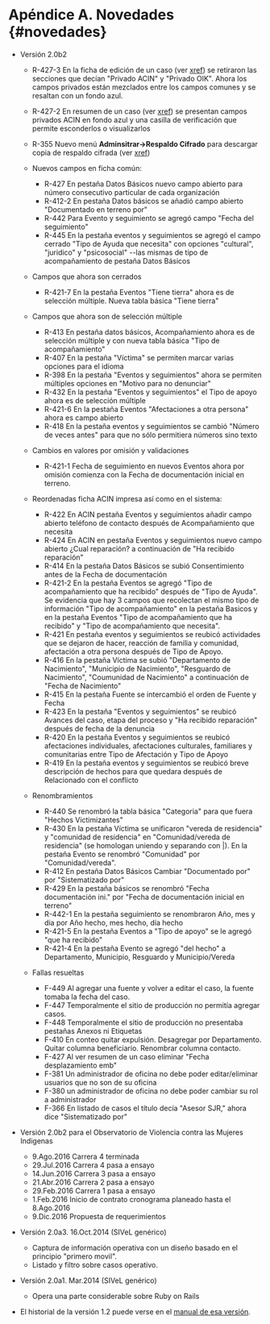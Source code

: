  
# Apéndice A. Novedades {#novedades}
* Versión 2.0b2 
	* R-427-3 En la ficha de edición de un caso (ver [xref](#ficha_comun))
	   se retiraron las secciones que decían "Privado ACIN" y 
	   "Privado OIK".  Ahora los campos privados están mezclados entre 
	   los campos comunes y se resaltan con un fondo azul.
	* R-427-2 En resumen de un caso (ver [xref](#resumen_de_un_caso)) se 
	  presentan campos privados ACIN en fondo azul y una casilla de 
	  verificación que permite esconderlos o visualizarlos

	* R-355 Nuevo menú __Adminsitrar->Respaldo Cifrado__ para descargar 
	  copia de respaldo cifrada (ver [xref](#copia_de_respaldo_cifrada))

	* Nuevos campos en ficha común:
		* R-427 En pestaña Datos Básicos nuevo campo abierto para 
	 	  número consecutivo particular de cada organización 
		* R-412-2 En pestaña Datos básicos se añadió campo abierto 
		  "Documentado en terreno por"
	 	* R-442 Para Evento y seguimiento se agregó campo
		  "Fecha del seguimiento"
		* R-445 En la pestaña eventos y seguimientos se agregó el 
		  campo cerrado "Tipo de Ayuda que necesita" con opciones 
		  "cultural", "juridico" y "psicosocial" --las mismas de 
		  tipo de acompañamiento de pestaña Datos Básicos

	* Campos que ahora son cerrados 
		* R-421-7 En la pestaña Eventos "Tiene tierra" ahora es de 
		  selección múltiple. Nueva tabla básica "Tiene tierra"

	* Campos que ahora son de selección múltiple
		* R-413 En pestaña datos básicos, Acompañamiento ahora es
	   	  de selección múltiple y con nueva tabla básica 
	 	  "Tipo de acompañamiento"
		* R-407 En la pestaña "Víctima" se permiten marcar varias 
		  opciones para el idioma
		* R-398 En la pestaña "Eventos y seguimientos" ahora se 
		  permiten múltiples opciones en "Motivo para no denunciar"
		* R-432 En la pestaña "Eventos y seguimientos" el Tipo de 
		  apoyo ahora es de selección múltiple
		* R-421-6 En la pestaña Eventos "Afectaciones a otra persona" 
		  ahora es campo abierto 
		* R-418 En la pestaña eventos y seguimientos se cambió 
	  	  "Número de veces antes" para que no sólo permitiera 
		  números sino texto 

	* Cambios en valores por omisión y validaciones
		* R-421-1 Fecha de seguimiento en nuevos Eventos ahora por 
		  omisión comienza con la Fecha de documentación inicial en 
		  terreno.

	* Reordenadas ficha ACIN impresa así como en el sistema:
		* R-422 En ACIN pestaña Eventos y seguimientos añadir 
	 	  campo abierto teléfono de contacto después de 
		  Acompañamiento que necesita 
		* R-424 En ACIN en pestaña Eventos y seguimientos nuevo campo 
		  abierto ¿Cual reparación? a continuación de 
		  "Ha recibido reparación" 
		* R-414 En la pestaña Datos Básicos se subió Consentimiento 
	  	  antes de la Fecha de documentación
		* R-421-2 En la pestaña Eventos se agregó "Tipo de 
		  acompañamiento que ha recibido" después de "Tipo de Ayuda".
		  Se evidencia que hay 3 campos que recolectan el mismo tipo 
		  de información "Tipo de acompañamiento" en la pestaña 
		  Basicos y en la pestaña Eventos "Tipo de acompañamiento 
		  que ha recibido" y "Tipo de acompañamiento que necesita". 
		* R-421 En pestaña eventos y seguimientos se reubicó 
		  actividades que se dejaron de hacer, reacción de 
		  familia y comunidad, afectación a otra persona después de 
		  Tipo de Apoyo.
		* R-416 En la pestaña Víctima se subió 
		  "Departamento de Nacimiento", "Municipio de Nacimiento", 
		  "Resguardo de Nacimiento", "Coumunidad de Nacimiento" 
		  a continuación de "Fecha de Nacimiento"
		* R-415 En la pestaña Fuente se intercambió el orden de 
		  Fuente y Fecha
		* R-423 En la pestaña "Eventos y seguimientos" se 
		  reubicó Avances del caso, etapa del proceso y 
		  "Ha recibido reparación" después de fecha de la denuncia
		* R-420 En la pestaña Eventos y seguimientos se 
		  reubicó afectaciones individuales, afectaciones culturales,
		  familiares y comunitarias entre Tipo de Afectación y 
		  Tipo de Apoyo
		* R-419 En la pestaña eventos y seguimientos se 
		  reubicó breve descripción de hechos para que quedara 
		  después de Relacionado con el conflicto
	

	* Renombramientos
		* R-440 Se renombró la tabla básica "Categoria" para que 
		  fuera "Hechos Victimizantes"
		* R-430 En la pestaña Víctima se unificaron "vereda de 
		  residencia" y "comunidad de residencia" en 
		  "Comunidad/vereda de residencia" (se homologan uniendo 
		  y separando con |). En la pestaña Evento se renombró 
		  "Comunidad" por "Comunidad/vereda".
		* R-412 En pestaña Datos Básicos Cambiar "Documentado por" 
		  por "Sistematizado por"
		* R-429 En la pestaña básicos se renombró "Fecha 
		  documentación ini." por "Fecha de documentación inicial 
		  en terreno"
		* R-442-1 En la pestaña seguimiento se renombraron Año, 
		  mes y dia por Año hecho, mes hecho, día hecho
		* R-421-5 En la pestaña Eventos a "Tipo de apoyo" se le 
		  agregó "que ha recibido" 
		* R-421-4 En la pestaña Evento se agregó  "del hecho" a 
	  	  Departamento, Municipio, Resguardo y Municipio/Vereda 

	* Fallas resueltas
		* F-449 Al agregar una fuente y volver a editar el caso, la 
		  fuente tomaba la fecha del caso.
		* F-447 Temporalmente el sitio de producción no permitía 
		  agregar casos.  
		* F-448 Temporalmente el sitio de producción no presentaba 
		  pestañas Anexos ni Etiquetas 
		* F-410 En conteo quitar expulsión. Desagregar por 
		  Departamento.  Quitar columna beneficiario. 
		  Renombrar columna contacto.
		* F-427 Al ver resumen de un caso eliminar 
		  "Fecha desplazamiento emb"
		* F-381 Un administrador de oficina no debe poder 
		  editar/eliminar usuarios que no son de su oficina
		* F-380 un administrador de oficina no debe poder cambiar 
		  su rol a administrador 
		* F-366 En listado de casos el título decía "Asesor SJR,"
		  ahora dice "Sistematizado por"
		  

* Versión 2.0b2 para el Observatorio de Violencia contra las Mujeres Indigenas
	* 9.Ago.2016 Carrera 4 terminada
	* 29.Jul.2016 Carrera 4 pasa a ensayo
	* 14.Jun.2016 Carrera 3 pasa a ensayo
	* 21.Abr.2016 Carrera 2 pasa a ensayo
	* 29.Feb.2016 Carrera 1 pasa a ensayo
	* 1.Feb.2016 Inicio de contrato cronograma planeado hasta el 8.Ago.2016 
	* 9.Dic.2016 Propuesta de requerimientos

* Versión 2.0a3. 16.Oct.2014   (SIVeL genérico)
	* Captura de información operativa con un diseño basado en el 
	  principio "primero movil".  
	* Listado y filtro sobre casos operativo.

* Versión 2.0a1. Mar.2014 (SIVeL genérico)
	* Opera una parte considerable sobre Ruby on Rails

* El historial de la versión 1.2 puede verse en el [manual de esa versión](http://sivel.sourceforge.net/1.2/).

